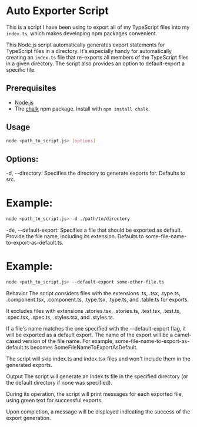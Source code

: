 # Auto Exporter Script

This is a script I have been using to export all of my TypeScript files into my `index.ts`, which makes developing npm packages convenient.

This Node.js script automatically generates export statements for TypeScript files in a directory. It's especially handy for automatically creating an `index.ts` file that re-exports all members of the TypeScript files in a given directory. The script also provides an option to default-export a specific file.

## Prerequisites

- [Node.js](https://nodejs.org/)
- The [chalk](https://www.npmjs.com/package/chalk) npm package. Install with `npm install chalk`.

## Usage

```bash
node <path_to_script.js> [options]
```

## Options:
-d, --directory: Specifies the directory to generate exports for. Defaults to src.

# Example:
```bash
node <path_to_script.js> -d ./path/to/directory
```


-de, --default-export: Specifies a file that should be exported as default. Provide the file name, including its extension. Defaults to some-file-name-to-export-as-default.ts.

# Example:
``` bash
node <path_to_script.js> --default-export some-other-file.ts

```


Behavior
The script considers files with the extensions .ts, .tsx, .type.ts, .component.tsx, .component.ts, .type.tsx, .type.ts, and .table.ts for exports.

It excludes files with extensions .stories.tsx, .stories.ts, .test.tsx, .test.ts, .spec.tsx, .spec.ts, .styles.tsx, and .styles.ts.

If a file's name matches the one specified with the --default-export flag, it will be exported as a default export. The name of the export will be a camel-cased version of the file name. For example, some-file-name-to-export-as-default.ts becomes SomeFileNameToExportAsDefault.

The script will skip index.ts and index.tsx files and won't include them in the generated exports.

Output
The script will generate an index.ts file in the specified directory (or the default directory if none was specified).

During its operation, the script will print messages for each exported file, using green text for successful exports.

Upon completion, a message will be displayed indicating the success of the export generation.
